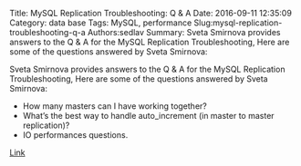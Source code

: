 Title: MySQL Replication Troubleshooting: Q & A
Date: 2016-09-11 12:35:09
Category: data base
Tags: MySQL, performance
Slug:mysql-replication-troubleshooting-q-a
Authors:sedlav
Summary: Sveta Smirnova provides answers to the Q &amp; A for the MySQL Replication Troubleshooting, Here are some of the questions answered by Sveta Smirnova:

Sveta Smirnova provides answers to the Q &amp; A for the MySQL Replication Troubleshooting, Here are some of the questions answered by Sveta Smirnova:

* How many masters can I have working together?
* What’s the best way to handle auto_increment (in master to master replication)?
* IO performances questions.

[Link](https://www.percona.com/blog/2016/09/08/mysql-replication-troubleshooting-q/)
